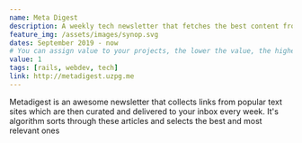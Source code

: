 ```yaml
---
name: Meta Digest
description: A weekly tech newsletter that fetches the best content from sites like hacker news, lobste.rs and dev.to
feature_img: /assets/images/synop.svg
dates: September 2019 - now
# You can assign value to your projects, the lower the value, the higher the project will be
value: 1
tags: [rails, webdev, tech]
link: http://metadigest.uzpg.me   
---
```

Metadigest is an awesome newsletter that collects links from popular text sites which are then curated and delivered to your inbox every week. It's algorithm sorts through these articles and selects the best and most relevant ones
